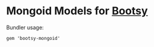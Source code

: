 # Mongoid Models for [Bootsy](https://github.com/volmer/bootsy)

Bundler usage:

```
gem 'bootsy-mongoid'
```

